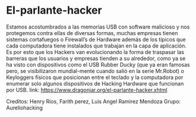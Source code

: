 # El-parlante-hacker
Estamos acostumbrados a las memorias USB con software malicioso y nos protegemos contra ellas de diversas formas, muchas empresas tienen sistemas cortafuegos o Firewall’s de Hardware además de los típicos que cada computadora tiene instalados que trabajan en la capa de aplicación. Es por esto que los Hackers van evolucionando la forma de traspasar las barreras que los usuarios y empresas tienden a su alrededor, como ya se ha visto con dispositivos como el USB Rubber Ducky (que ya eran famosas pero, se visibilizaron mundial-mente cuando salió en la serie Mr.Robot) o Keyloggers físicos que posicionan entre el teclado y la computadora por enumerar solo algunos dispositivos de Hacking Hardware que funcionan por USB.
link: https://www.dragonjar.org/el-parlante-hacker.xhtml

Creditos: Henry Rios, Farith perez, Luis Angel Ramirez Mendoza Grupo: Aureliohacking
